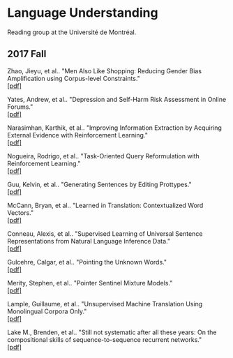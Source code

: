 # Language Understanding
Reading group at the Université de Montréal.

## 2017 Fall
Zhao, Jieyu, et al.. "Men Also Like Shopping: Reducing Gender Bias Amplification using Corpus-level Constraints."
</br>[[pdf]](http://www.aclweb.org/anthology/D/D17/D17-1319.pdf)

Yates, Andrew, et al.. "Depression and Self-Harm Risk Assessment in Online Forums."
</br>[[pdf]](http://aclweb.org/anthology/D17-1321)

Narasimhan, Karthik, et al.. "Improving Information Extraction by Acquiring External Evidence with Reinforcement Learning."
</br>[[pdf]](https://arxiv.org/pdf/1603.07954.pdf)

Nogueira, Rodrigo, et al.. "Task-Oriented Query Reformulation with Reinforcement Learning."
</br>[[pdf]](https://arxiv.org/pdf/1704.04572.pdf)

Guu, Kelvin, et al.. "Generating Sentences by Editing Prottypes."
</br>[[pdf]](https://arxiv.org/pdf/1709.08878.pdf)

McCann, Bryan, et al.. "Learned in Translation: Contextualized Word Vectors."
</br>[[pdf]](https://arxiv.org/pdf/1708.00107.pdf)

Conneau, Alexis, et al.. "Supervised Learning of Universal Sentence Representations from Natural Language Inference Data."
</br>[[pdf]](https://arxiv.org/pdf/1705.02364.pdf)

Gulcehre, Calgar, et al.. "Pointing the Unknown Words."
</br>[[pdf]](https://arxiv.org/pdf/1603.08148.pdf)

Merity, Stephen, et al.. "Pointer Sentinel Mixture Models."
</br>[[pdf]](https://arxiv.org/pdf/1609.07843.pdf)

Lample, Guillaume, et al.. "Unsupervised Machine Translation Using Monolingual Corpora Only."
</br>[[pdf]](https://arxiv.org/pdf/1711.00043.pdf)

Lake M., Brenden, et al.. "Still not systematic after all these years: On the compositional skills of sequence-to-sequence recurrent networks."
</br>[[pdf]](https://arxiv.org/pdf/1711.00350.pdf)
